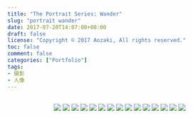 ```yaml
---
title: "The Portrait Series: Wander"
slug: "portrait wander"
date: 2017-07-20T14:07:00+08:00
draft: false
license: "Copyright © 2017 Aozaki, All rights reserved."
toc: false
comment: false
categories: ["Portfolio"]
tags: 
- 摄影
- 人像
---
```


<br>
<div align="center">
    <img src="https://img.aozaki.cc/20170720_0001.jpg">
    <img src="https://img.aozaki.cc/20170720_0002.jpg">
    <img src="https://img.aozaki.cc/20170720_0003.jpg">
    <img src="https://img.aozaki.cc/20170720_0004.jpg">
    <img src="https://img.aozaki.cc/20170720_0005.jpg">
    <img src="https://img.aozaki.cc/20170720_0006.jpg">
    <img src="https://img.aozaki.cc/20170720_0007.jpg">
    <img src="https://img.aozaki.cc/20170720_0008.jpg">
    <img src="https://img.aozaki.cc/20170720_0009.jpg">
    <img src="https://img.aozaki.cc/20170720_0010.jpg">
    <img src="https://img.aozaki.cc/20170720_0011.jpg">
    <img src="https://img.aozaki.cc/20170720_0012.jpg">
    <img src="https://img.aozaki.cc/20170720_0013.jpg">
    <img src="https://img.aozaki.cc/20170720_0014.jpg">
    <img src="https://img.aozaki.cc/20170720_0015.jpg">
</div>

<!--
    Sony Cyber-shot RX1R II
    Zeiss 35mm f/2.0
-->
